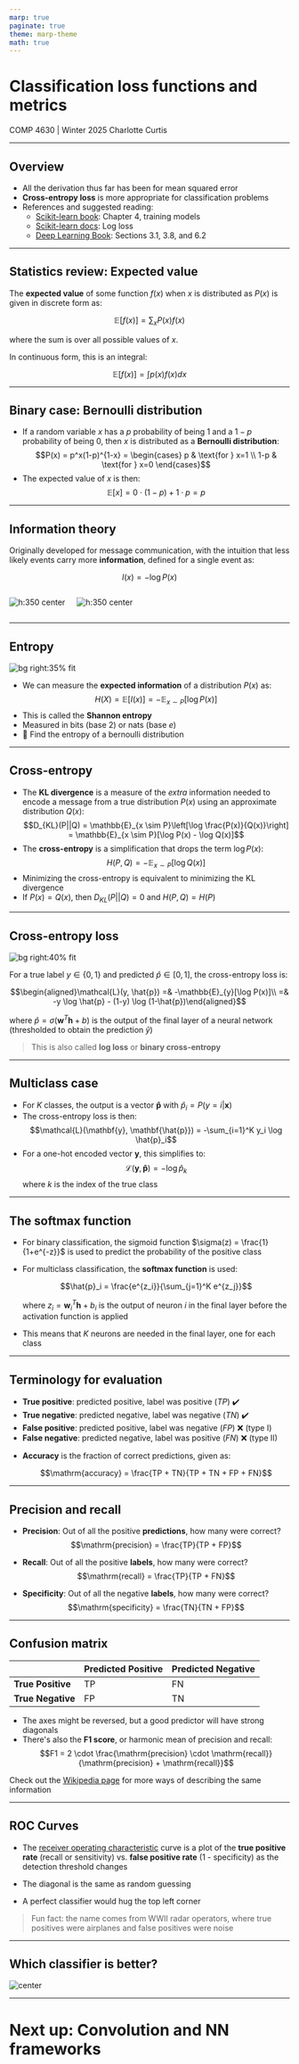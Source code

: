 ```yaml
---
marp: true
paginate: true
theme: marp-theme
math: true
---
```


<!-- 
_class: invert lead
_paginate: skip
 -->

# Classification loss functions and metrics

COMP 4630 | Winter 2025
Charlotte Curtis

---

## Overview
- All the derivation thus far has been for mean squared error
- **Cross-entropy loss** is more appropriate for classification problems
- References and suggested reading:
    - [Scikit-learn book](https://librarysearch.mtroyal.ca/discovery/fulldisplay?context=L&vid=01MTROYAL_INST:02MTROYAL_INST&search_scope=MRULibrary&isFrbr=true&tab=MRULibraryResources&docid=alma9923265933604656): Chapter 4, training models
    - [Scikit-learn docs](https://scikit-learn.org/stable/modules/model_evaluation.html#log-loss): Log loss
    - [Deep Learning Book](https://www.deeplearningbook.org/): Sections 3.1, 3.8, and 6.2

---

## Statistics review: Expected value
The **expected value** of some function $f(x)$ when $x$ is distributed as $P(x)$ is given in discrete form as:
    
$$\mathbb{E}[f(x)] = \sum_{x} P(x)f(x)$$

where the sum is over all possible values of $x$.

In continuous form, this is an integral:

$$\mathbb{E}[f(x)] = \int p(x)f(x)dx$$

---

## Binary case: Bernoulli distribution
* If a random variable $x$ has a $p$ probability of being 1 and a $1-p$ probability of being 0, then $x$ is distributed as a **Bernoulli distribution**:
  $$P(x) = p^x(1-p)^{1-x} = \begin{cases} p & \text{for } x=1 \\ 1-p & \text{for } x=0 \end{cases}$$
* The expected value of $x$ is then:
    $$\mathbb{E}[x] = 0 \cdot (1-p) + 1 \cdot p = p$$

---

## Information theory
Originally developed for message communication, with the intuition that less likely events carry more **information**, defined for a single event as:
    
$$I(x) = -\log P(x)$$

<div class="columns">

![h:350 center](../figures/05-standard_normal_distribution.png)

![h:350 center](../figures/05-standard_normal_information.png)

</div>

---

## Entropy

![bg right:35% fit](../figures/05-bernoulli_entropy.png)

* We can measure the **expected information** of a distribution $P(x)$ as:
    $$H(X) = \mathbb{E}[I(x)] = -\mathbb{E}_{x \sim P}[\log P(x)]$$
* This is called the **Shannon entropy**
* Measured in bits (base 2) or nats (base $e$)
* :abacus: Find the entropy of a bernoulli distribution

---

## Cross-entropy
* The **KL divergence** is a measure of the *extra* information needed to encode a message from a true distribution $P(x)$ using an approximate distribution $Q(x)$:
    $$D_{KL}(P||Q) = \mathbb{E}_{x \sim P}\left[\log \frac{P(x)}{Q(x)}\right] = \mathbb{E}_{x \sim P}[\log P(x) - \log Q(x)]$$
* The **cross-entropy** is a simplification that drops the term $\log P(x)$:
    $$H(P, Q) = -\mathbb{E}_{x \sim P}[\log Q(x)]$$
* Minimizing the cross-entropy is equivalent to minimizing the KL divergence
* If $P(x) = Q(x)$, then $D_{KL}(P||Q) = 0$ and $H(P, Q) = H(P)$

---

## Cross-entropy loss

![bg right:40% fit](../figures/05-cross_entropy_loss.png)

For a true label $y \in \{0, 1\}$ and predicted $\hat{p} \in [0, 1]$, the cross-entropy loss is:

$$\begin{aligned}\mathcal{L}(y, \hat{p}) =& -\mathbb{E}_{y}[\log P(x)]\\ 
=& -y \log \hat{p} - (1-y) \log (1-\hat{p})\end{aligned}$$

where $\hat{p} = \sigma(\mathbf{w}^T\mathbf{h} + b)$ is the output of the final layer of a neural network (thresholded to obtain the prediction $\hat{y}$)

> This is also called **log loss** or **binary cross-entropy**

---

## Multiclass case
* For $K$ classes, the output is a vector $\mathbf{\hat{p}}$ with $\hat{p}_i = P(y=i|\mathbf{x})$
* The cross-entropy loss is then:
    $$\mathcal{L}(\mathbf{y}, \mathbf{\hat{p}}) = -\sum_{i=1}^K y_i \log \hat{p}_i$$
* For a one-hot encoded vector $\mathbf{y}$, this simplifies to:
    $$\mathcal{L}(\mathbf{y}, \mathbf{\hat{p}}) = -\log \hat{p}_k$$
    where $k$ is the index of the true class

---

## The softmax function
* For binary classification, the sigmoid function $\sigma(z) = \frac{1}{1+e^{-z}}$ is used to predict the probability of the positive class
* For multiclass classification, the **softmax function** is used:

    $$\hat{p}_i = \frac{e^{z_i}}{\sum_{j=1}^K e^{z_j}}$$

    where $z_i = \mathbf{w}_i^T\mathbf{h} + b_i$ is the output of neuron $i$ in the final layer before the activation function is applied
* This means that $K$ neurons are needed in the final layer, one for each class

---

## Terminology for evaluation
- **True positive**: predicted positive, label was positive ($TP$) ✔️ 
- **True negative**: predicted negative, label was negative ($TN$) ✔️
- **False positive**: predicted positive, label was negative ($FP$) ❌ (type I)
- **False negative**: predicted negative, label was positive ($FN$) ❌ (type II)
* **Accuracy** is the fraction of correct predictions, given as:

    $$\mathrm{accuracy} = \frac{TP + TN}{TP + TN + FP + FN}$$

---

## Precision and recall
* **Precision**: Out of all the positive **predictions**, how many were correct?
  $$\mathrm{precision} = \frac{TP}{TP + FP}$$

* **Recall**: Out of all the positive **labels**, how many were correct?
  $$\mathrm{recall} = \frac{TP}{TP + FN}$$

* **Specificity**: Out of all the negative **labels**, how many were correct?
  $$\mathrm{specificity} = \frac{TN}{TN + FP}$$
  
---

## Confusion matrix

|                   | Predicted Positive | Predicted Negative |
| ----------------- | ------------------ | ------------------ |
| **True Positive** | TP                 | FN                 |
| **True Negative** | FP                 | TN                 |

* The axes might be reversed, but a good predictor will have strong diagonals
* There's also the **F1 score**, or harmonic mean of precision and recall:
    $$F1 = 2 \cdot \frac{\mathrm{precision} \cdot \mathrm{recall}}{\mathrm{precision} + \mathrm{recall}}$$

<footer>Check out the <a href="https://en.wikipedia.org/wiki/Confusion_matrix">Wikipedia page</a> for more ways of describing the same information</footer>

---

## ROC Curves
* The [receiver operating characteristic](https://en.wikipedia.org/wiki/Receiver_operating_characteristic) curve is a plot of the **true positive rate** (recall or sensitivity) vs. **false positive rate** (1 - specificity) as the detection threshold changes

* The diagonal is the same as random guessing
* A perfect classifier would hug the top left corner

<div data-marpit-fragment>

> Fun fact: the name comes from WWII radar operators, where true positives were airplanes and false positives were noise

</div>

---

## Which classifier is better?

![center](../figures/05-fake_roc.png)

---

<!-- 
_class: invert lead
_paginate: skip
 -->

# Next up: Convolution and NN frameworks
